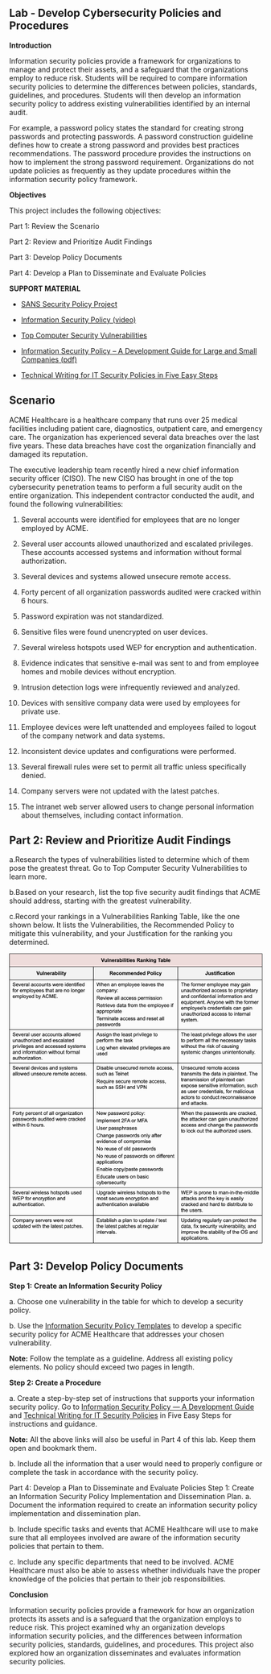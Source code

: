 ## Lab - Develop Cybersecurity Policies and Procedures

**Introduction**

Information security policies provide a framework for organizations to manage and protect their assets, and a safeguard that the organizations employ to reduce risk. Students will be required to compare information security policies to determine the differences between policies, standards, guidelines, and procedures. Students will then develop an information security policy to address existing vulnerabilities identified by an internal audit.

For example, a password policy states the standard for creating strong passwords and protecting passwords. A password construction guideline defines how to create a strong password and provides best practices recommendations. The password procedure provides the instructions on how to implement the strong password requirement. Organizations do not update policies as frequently as they update procedures within the information security policy framework.

**Objectives**

This project includes the following objectives:

Part 1: Review the Scenario

Part 2: Review and Prioritize Audit Findings

Part 3: Develop Policy Documents

Part 4: Develop a Plan to Disseminate and Evaluate Policies



**SUPPORT MATERIAL**

* [SANS Security Policy Project](https://www.sans.org/security-resources/policies/)

* [Information Security Policy (video)](https://youtu.be/ZlKgMUOpMf8)

* [Top Computer Security Vulnerabilities](https://www.n-able.com/features/computer-security-vulnerabilities)

* [Information Security Policy – A Development Guide for Large and Small Companies (pdf)](https://www.sans.org/reading-room/whitepapers/policyissues/information-security-policy-development-guide-large-small-companies-1331)

* [Technical Writing for IT Security Policies in Five Easy Steps](https://www.sans.org/reading-room/whitepapers/policyissues/technical-writing-security-policies-easy-steps-492)


## Scenario


ACME Healthcare is a healthcare company that runs over 25 medical facilities including patient care, diagnostics, outpatient care, and emergency care. The organization has experienced several data breaches over the last five years. These data breaches have cost the organization financially and damaged its reputation.

The executive leadership team recently hired a new chief information security officer (CISO). The new CISO has brought in one of the top cybersecurity penetration teams to perform a full security audit on the entire organization. This independent contractor conducted the audit, and found the following vulnerabilities:

1)    Several accounts were identified for employees that are no longer employed by ACME.

2)    Several user accounts allowed unauthorized and escalated privileges. These accounts accessed systems and information without formal authorization.

3)    Several devices and systems allowed unsecure remote access.

4)    Forty percent of all organization passwords audited were cracked within 6 hours.

5)    Password expiration was not standardized.

6)    Sensitive files were found unencrypted on user devices.

7)    Several wireless hotspots used WEP for encryption and authentication.

8)    Evidence indicates that sensitive e-mail was sent to and from employee homes and mobile devices without encryption.

9)    Intrusion detection logs were infrequently reviewed and analyzed.

10)  Devices with sensitive company data were used by employees for private use.

11)  Employee devices were left unattended and employees failed to logout of the company network and data systems.

12)  Inconsistent device updates and configurations were performed.

13)  Several firewall rules were set to permit all traffic unless specifically denied.

14)  Company servers were not updated with the latest patches.

15)  The intranet web server allowed users to change personal information about themselves, including contact information.



## Part 2: Review and Prioritize Audit Findings

a.Research the types of vulnerabilities listed to determine which of them pose the greatest threat. Go to Top Computer Security Vulnerabilities to learn more.

b.Based on your research, list the top five security audit findings that ACME should address, starting with the greatest vulnerability.

c.Record your rankings in a Vulnerabilities Ranking Table, like the one shown below. It lists the Vulnerabilities, the Recommended Policy to mitigate this vulnerability, and your Justification for the ranking you determined.

![](../labs/img/Vulnerabilities_Ranking.png)


## Part 3: Develop Policy Documents

**Step 1:** **Create an Information Security Policy**

a.     Choose one vulnerability in the table for which to develop a security policy.

b.     Use the [Information Security Policy Templates](https://www.sans.org/information-security-policy/) to develop a specific security policy for ACME Healthcare that addresses your chosen vulnerability.

**Note:** Follow the template as a guideline. Address all existing policy elements. No policy should exceed two pages in length.

**Step 2: Create a Procedure**

a.     Create a step-by-step set of instructions that supports your information security policy. Go to [Information Security Policy — A Development Guide](https://www.sans.org/reading-room/whitepapers/policyissues/information-security-policy-development-guide-large-small-companies-1331) and [Technical Writing for IT Security Policies](https://www.sans.org/reading-room/whitepapers/policyissues/technical-writing-security-policies-easy-steps-492) in Five Easy Steps for instructions and guidance.

**Note:** All the above links will also be useful in Part 4 of this lab. Keep them open and bookmark them.

b.     Include all the information that a user would need to properly configure or complete the task in accordance with the security policy.

Part 4: Develop a Plan to Disseminate and Evaluate Policies
Step 1: Create an Information Security Policy Implementation and Dissemination Plan.
a.     Document the information required to create an information security policy implementation and dissemination plan.

b.     Include specific tasks and events that ACME Healthcare will use to make sure that all employees involved are aware of the information security policies that pertain to them.

c.     Include any specific departments that need to be involved. ACME Healthcare must also be able to assess whether individuals have the proper knowledge of the policies that pertain to their job responsibilities.

**Conclusion**

Information security policies provide a framework for how an organization protects its assets and is a safeguard that the organization employs to reduce risk. This project examined why an organization develops information security policies, and the differences between information security policies, standards, guidelines, and procedures. This project also explored how an organization disseminates and evaluates information security policies.


